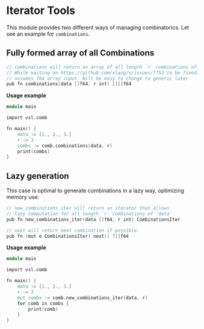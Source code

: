 # Iterator Tools

This module provides two different ways of managing combinatorics.
Let see an example for `combinations`.

## Fully formed array of all Combinations

```v nofmt
// combinations will return an array of all length `r` combinations of `data`
// While waiting on https://github.com/vlang/v/issues/7753 to be fixed, the function
// assumes f64 array input. Will be easy to change to generic later
pub fn combinations(data []f64, r int) [][]f64
```

**Usage example**

```v
module main

import vsl.comb

fn main() {
	data := [1., 2., 3.]
	r := 3
	combs := comb.combinations(data, r)
	print(combs)
}
```

## Lazy generation

This case is optimal to generate combinations in a lazy way, optimizing memory use:

```v nofmt
// new_combinations_iter will return an iterator that allows
// lazy computation for all length `r` combinations of `data`
pub fn new_combinations_iter(data []f64, r int) CombinationsIter

// next will return next combination if possible
pub fn (mut o CombinationsIter) next() ?[]f64
```

**Usage example**

```v
module main

import vsl.comb

fn main() {
	data := [1., 2., 3.]
	r := 3
	mut combs := comb.new_combinations_iter(data, r)
	for comb in combs {
		print(comb)
	}
}
```
